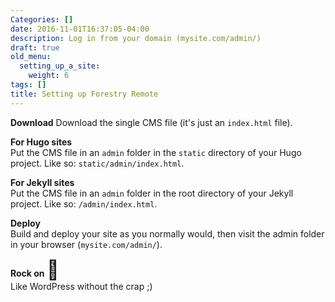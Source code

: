 ```yaml
---
Categories: []
date: 2016-11-01T16:37:05-04:00
description: Log in from your domain (mysite.com/admin/)
draft: true
old_menu:
  setting_up_a_site:
    weight: 6
tags: []
title: Setting up Forestry Remote
---
```


**Download** Download the single CMS file (it's just an `index.html` file).

**For Hugo sites**  
Put the CMS file in an `admin` folder in the `static` directory of your Hugo project. Like so: `static/admin/index.html`.

**For Jekyll sites**  
Put the CMS file in an `admin` folder in the root directory of your Jekyll project. Like so: `/admin/index.html`.

**Deploy**  
Build and deploy your site as you normally would, then visit the admin folder in your browser (`mysite.com/admin/`).

**Rock on <span style="font-size: 30px">🤘</span>**  
Like WordPress without the crap ;)
